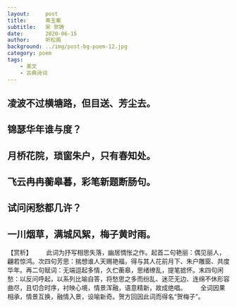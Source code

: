 ```yaml
---
layout:     post
title:      青玉案
subtitle:   宋 贺铸
date:       2020-06-15
author:     听松阁
background: ../img/post-bg-poem-12.jpg
category: poem
tags:
    - 美文
    - 古典诗词
---
```



## 凌波不过横塘路，但目送、芳尘去。
## 锦瑟华年谁与度？
## 月桥花院，琐窗朱户，只有春知处。

## 飞云冉冉蘅皋暮，彩笔新题断肠句。
## 试问闲愁都几许？
## 一川烟草，满城风絮，梅子黄时雨。

【赏析】
　　此词为抒写相思失落，幽居惆怅之作。起首二句艳丽：偶见丽人，翩若惊鸿。次四句芳思：揣想谁人天赐艳福，得与其人花前月下、朱户雕窗、共度华年。再二句赋词：无端逗起多情，久伫蘅皋，思绪缭乱，提笔摅怀。末四句闲愁：以反问呼起，以系列比喻自答，将愁思之多而纷乱、迷茫无边、连绵不休形容曲尽，且切合时序，衬映心境，情景浑融，语意精新，故成绝唱。
　　全词因果相承，情景互换，融情入景，设喻新奇。贺方回因此词而得名“贺梅子”。
